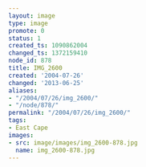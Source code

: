 ```yaml
---
layout: image
type: image
promote: 0
status: 1
created_ts: 1090862004
changed_ts: 1372159410
node_id: 878
title: IMG_2600
created: '2004-07-26'
changed: '2013-06-25'
aliases:
- "/2004/07/26/img_2600/"
- "/node/878/"
permalink: "/2004/07/26/img_2600/"
tags:
- East Cape
images:
- src: image/images/img_2600-878.jpg
  name: img_2600-878.jpg
---
```


